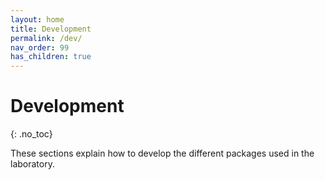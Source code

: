 ```yaml
---
layout: home
title: Development
permalink: /dev/
nav_order: 99
has_children: true
---
```


# Development
{: .no_toc}

<!-- *Last update: {% last_modified_at %}* -->

These sections explain how to develop the different packages used in
the laboratory.
